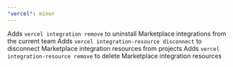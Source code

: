 ```yaml
---
"vercel": minor
---
```


Adds `vercel integration remove` to uninstall Marketplace integrations from the current team
Adds `vercel integration-resource disconnect` to disconnect Marketplace integration resources from projects
Adds `vercel integration-resource remove` to delete Marketplace integration resources
